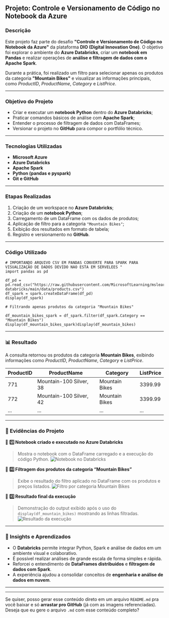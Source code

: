 

##  Projeto: Controle e Versionamento de Código no Notebook da Azure

###  Descrição

Este projeto faz parte do desafio **"Controle e Versionamento de Código no Notebook da Azure"** da plataforma **DIO (Digital Innovation One)**.
O objetivo foi explorar o ambiente do **Azure Databricks**, criar um **notebook em Pandas** e realizar operações de **análise e filtragem de dados com o Apache Spark**.

Durante a prática, foi realizado um filtro para selecionar apenas os produtos da categoria **"Mountain Bikes"** e visualizar as informações principais, como *ProductID*, *ProductName*, *Category* e *ListPrice*.

---

###  Objetivo do Projeto

* Criar e executar um **notebook Python** dentro do **Azure Databricks**;
* Praticar comandos básicos de análise com **Apache Spark**;
* Entender o processo de filtragem de dados com DataFrames;
* Versionar o projeto no **GitHub** para compor o portfólio técnico.

---

###  Tecnologias Utilizadas

* **Microsoft Azure**
* **Azure Databricks**
* **Apache Spark**
* **Python (pandas e pyspark)**
* **Git e GitHub**

---

###  Etapas Realizadas

1. Criação de um workspace no **Azure Databricks**;
2. Criação de um **notebook Python**;
3. Carregamento de um DataFrame com os dados de produtos;
4. Aplicação de filtro para a categoria `"Mountain Bikes"`;
5. Exibição dos resultados em formato de tabela;
6. Registro e versionamento no **GitHub**.

---

###  Código Utilizado

```Pandas
# IMPORTANDO ARQUIVO CSV EM PANDAS CONVERTE PARA SPARK PARA VISUALIZAÇÃO DE DADOS DEVIDO NAO ESTA EM SERVELEES "
import pandas as pd

df_pd = pd.read_csv("https://raw.githubusercontent.com/MicrosoftLearning/mslearn-databricks/main/data/products.csv")
df_spark = spark.createDataFrame(df_pd)
display(df_spark)

# Filtrando apenas produtos da categoria "Mountain Bikes"

df_mountain_bikes_spark = df_spark.filter(df_spark.Category == "Mountain Bikes")
display(df_mountain_bikes_spark)display(df_mountain_bikes)
```

---

### 📊 Resultado

A consulta retornou os produtos da categoria **Mountain Bikes**, exibindo informações como *ProductID*, *ProductName*, *Category* e *ListPrice*.

| ProductID | ProductName             | Category       | ListPrice |
| --------- | ----------------------- | -------------- | --------- |
| 771       | Mountain-100 Silver, 38 | Mountain Bikes | 3399.99   |
| 772       | Mountain-100 Silver, 42 | Mountain Bikes | 3399.99   |
| ...       | ...                     | ...            | ...       |

---

### 📸 Evidências do Projeto

📌 **1️⃣ Notebook criado e executado no Azure Databricks**

> Mostra o notebook com o DataFrame carregado e a execução do código Python.
> ![Notebook no Databricks](ANALISE_DADOS_SPARK.png)

📌 **2️⃣ Filtragem dos produtos da categoria “Mountain Bikes”**

> Exibe o resultado do filtro aplicado no DataFrame com os produtos e preços listados.
> ![Filtro por categoria Mountain Bikes](filtrando_por_categoria.png)

📌 **3️⃣ Resultado final da execução**

> Demonstração do output exibido após o uso do `display(df_mountain_bikes)` mostrando as linhas filtradas.
> ![Resultado da execução](a563de33-f3d6-404c-a584-06f314f5faf1.png)

---

### 💬 Insights e Aprendizados

* O **Databricks** permite integrar Python, Spark e análise de dados em um ambiente visual e colaborativo.
* É possível realizar análises de grande escala de forma simples e rápida.
* Reforcei o entendimento de **DataFrames distribuídos** e **filtragem de dados com Spark**.
* A experiência ajudou a consolidar conceitos de **engenharia e análise de dados em nuvem**.

---


---

Se quiser, posso gerar esse conteúdo direto em um arquivo `README.md` pra você baixar e só **arrastar pro GitHub** (já com as imagens referenciadas).
Deseja que eu gere o arquivo `.md` com esse conteúdo completo?
